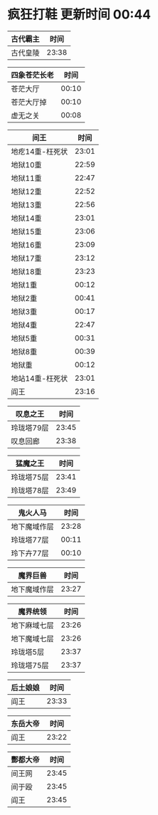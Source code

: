 # 疯狂打鞋 更新时间 00:44

| 古代霸主   | 时间    |
|--------|-------|
| 古代皇陵 | 23:38 |

| 四象苍茫长老   | 时间    |
|--------|-------|
| 苍茫大厅 | 00:10 |
| 苍茫大厅掉 | 00:10 |
| 虚无之关 | 00:08 |

| 间王   | 时间    |
|--------|-------|
| 地疙14重-枉死状 | 23:01 |
| 地狱10重 | 22:59 |
| 地狱11重 | 22:47 |
| 地狱12重 | 22:52 |
| 地狱13重 | 22:56 |
| 地狱14重 | 23:01 |
| 地狱15重 | 23:06 |
| 地狱16重 | 23:09 |
| 地狱17重 | 23:12 |
| 地狱18重 | 23:23 |
| 地狱1重 | 00:12 |
| 地狱2重 | 00:41 |
| 地狱3重 | 00:17 |
| 地狱4重 | 22:47 |
| 地狱5重 | 00:31 |
| 地狱8重 | 00:39 |
| 地狱重 | 00:12 |
| 地站14重-枉死状 | 23:01 |
| 阎王 | 23:16 |

| 叹息之王   | 时间    |
|--------|-------|
| 玲珑塔79层 | 23:45 |
| 叹息回廊 | 23:38 |

| 猛魔之王   | 时间    |
|--------|-------|
| 玲珑塔75层 | 23:41 |
| 玲珑塔78层 | 23:49 |

| 鬼火人马   | 时间    |
|--------|-------|
| 地下魔域作层 | 23:28 |
| 玲珑塔77层 | 00:11 |
| 玲下卉77层 | 00:10 |

| 魔界巨兽   | 时间    |
|--------|-------|
| 地下魔域作层 | 23:27 |

| 魔界统领   | 时间    |
|--------|-------|
| 地下麻域七层 | 23:26 |
| 地下魔域七层 | 23:26 |
| 玲珑塔5层 | 23:37 |
| 玲珑塔75层 | 23:37 |

| 后土娘娘   | 时间    |
|--------|-------|
| 阎王 | 23:33 |

| 东岳大帝   | 时间    |
|--------|-------|
| 阎王 | 23:22 |

| 酆都大帝   | 时间    |
|--------|-------|
| 间王网 | 23:45 |
| 间于殴 | 23:45 |
| 阎王 | 23:45 |